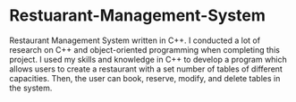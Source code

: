 # Restuarant-Management-System
Restaurant Management System written in C++. I conducted a lot of research on C++ and object-oriented programming when completing this project. I used my skills and knowledge in C++ to develop a program which allows users to create a restaurant with a set number of tables of different capacities. Then, the user can book, reserve, modify, and delete tables in the system.
